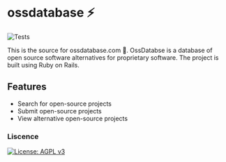 #  ossdatabase ⚡️

![Tests](https://github.com/prithvi16/ossdatabase/actions/workflows/workflow.yml/badge.svg)


This is the source for ossdatabase.com 🚀. OssDatabse is a database of open source software alternatives for proprietary software. The project is built using Ruby on Rails. 

## Features
 - Search for open-source projects
 - Submit open-source projects
 - View alternative open-source projects


### Liscence 
[![License: AGPL v3](https://img.shields.io/badge/License-AGPL_v3-blue.svg)](https://www.gnu.org/licenses/agpl-3.0)